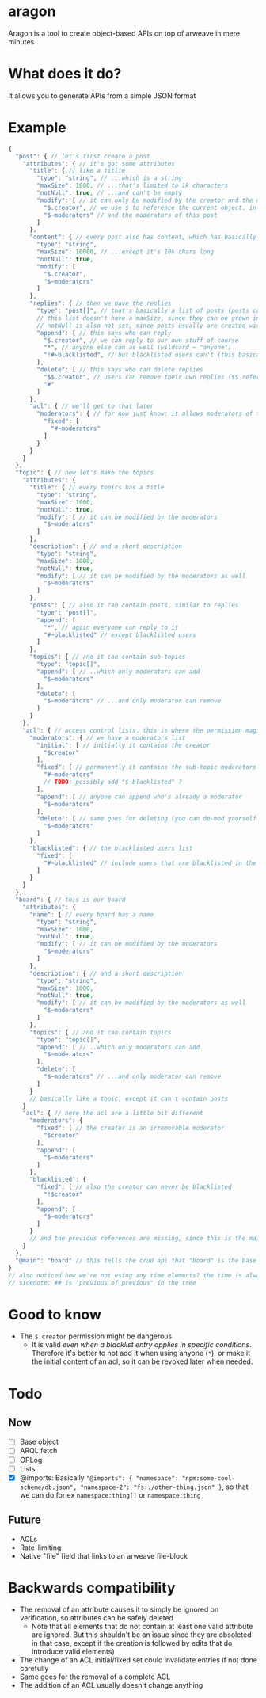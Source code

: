 # aragon

Aragon is a tool to create object-based APIs on top of arweave in mere minutes

# What does it do?

It allows you to generate APIs from a simple JSON format

# Example

```js
{
  "post": { // let's first create a post
    "attributes": { // it's got some attributes
      "title": { // like a titlte
        "type": "string", // ...which is a string
        "maxSize": 1000, // ...that's limited to 1k characters
        "notNull": true, // ...and can't be empty
        "modify": [ // it can only be modified by the creator and the moderators
          "$.creator", // we use $ to reference the current object. in this case the creator of it
          "$~moderators" // and the moderators of this post
        ]
      },
      "content": { // every post also has content, which has basically the same rules
        "type": "string",
        "maxSize": 10000, // ...except it's 10k chars long
        "notNull": true,
        "modify": [
          "$.creator",
          "$~moderators"
        ]
      },
      "replies": { // then we have the replies
        "type": "post[]", // that's basically a list of posts (posts can have their own replies, like in reddit or discourse - really, just different rendering)
        // this list doesn't have a maxSize, since they can be grown infinetly without too much impact (TODO: really good idea?), but technically it can be set
        // notNull is also not set, since posts usually are created without replies
        "append": [ // this says who can reply
          "$.creator", // we can reply to our own stuff of course
          "*", // anyone else can as well (wildcard = "anyone")
          "!#~blacklisted", // but blacklisted users can't (this basically translated to "NOT (!) previous element (#) access control (~) blacklisted")
        ],
        "delete": [ // this says who can delete replies
          "$$.creator", // users can remove their own replies ($$ references the object in the list)
          "#"
        ]
      },
      "acl": { // we'll get to that later
        "moderators": { // for now just know: it allows moderators of the topic to moderate this post
          "fixed": [
            "#~moderators"
          ]
        }
      }
    }
  },
  "topic": { // now let's make the topics
    "attributes": {
      "title": { // every topics has a title
        "type": "string",
        "maxSize": 1000,
        "notNull": true,
        "modify": [ // it can be modified by the moderators
          "$~moderators"
        ]
      },
      "description": { // and a short description
        "type": "string",
        "maxSize": 1000,
        "notNull": true,
        "modify": [ // it can be modified by the moderators as well
          "$~moderators"
        ]
      },
      "posts": { // also it can contain posts, similar to replies
        "type": "post[]",
        "append": [
          "*", // again everyone can reply to it
          "#~blacklisted" // except blacklisted users
        ]
      },
      "topics": { // and it can contain sub-topics
        "type": "topic[]",
        "append": [ // ..which only moderators can add
          "$~moderators"
        ],
        "delete": [
          "$~moderators" // ...and only moderator can remove
        ]
      }
    },
    "acl": { // access control lists. this is where the permission magic happens
      "moderators": { // we have a moderators list
        "initial": [ // initially it contains the creator
          "$creator"
        ],
        "fixed": [ // permanently it contains the sub-topic moderators
          "#~moderators"
          // TODO: possibly add "$~blacklisted" ?
        ],
        "append": [ // anyone can append who's already a moderator
          "$~moderators"
        ],
        "delete": [ // same goes for deleting (you can de-mod yourself for e.x.)
          "$~moderators"
        ]
      },
      "blacklisted": { // the blacklisted users list
        "fixed": [
          "#~blacklisted" // include users that are blacklisted in the previous element
        ]
      }
    }
  },
  "board": { // this is our board
    "attributes": {
      "name": { // every board has a name
        "type": "string",
        "maxSize": 1000,
        "notNull": true,
        "modify": [ // it can be modified by the moderators
          "$~moderators"
        ]
      },
      "description": { // and a short description
        "type": "string",
        "maxSize": 1000,
        "notNull": true,
        "modify": [ // it can be modified by the moderators as well
          "$~moderators"
        ]
      },
      "topics": { // and it can contain topics
        "type": "topic[]",
        "append": [ // ..which only moderators can add
          "$~moderators"
        ],
        "delete": [
          "$~moderators" // ...and only moderator can remove
        ]
      }
      // basically like a topic, except it can't contain posts
    }
    "acl": { // here the acl are a little bit different
      "moderators": {
        "fixed": [ // the creator is an irremovable moderator
          "$creator"
        ],
        "append": [
          "$~moderators"
        ]
      },
      "blacklisted": {
        "fixed": [ // also the creator can never be blacklisted
          "!$creator"
        ],
        "append": [
          "$~moderators"
        ]
      }
      // and the previous references are missing, since this is the main element
    }
  },
  "@main": "board" // this tells the crud api that "board" is the base element. as such it's not allowed to contain any "#" references
}
// also noticed how we're not using any time elements? the time is always available via $.createdOn or $.updatedOn, since we're using a blockchain beneath
// sidenote: ## is "previous of previous" in the tree
```

# Good to know

- The `$.creator` permission might be dangerous
  - It is valid _even when a blacklist entry applies in specific conditions_. Therefore it's better to not add it when using anyone (`*`), or make it the initial content of an acl, so it can be revoked later when needed.

# Todo

## Now
- [ ] Base object
- [ ] ARQL fetch
- [ ] OPLog
- [ ] Lists
- [x] @imports: Basically `"@imports": { "namespace": "npm:some-cool-scheme/db.json", "namespace-2": "fs:./other-thing.json" }`, so that we can do for ex `namespace:thing[]` or `namespace:thing`

## Future

- ACLs
- Rate-limiting
- Native "file" field that links to an arweave file-block

# Backwards compatibility

- The removal of an attribute causes it to simply be ignored on verification, so attributes can be safely deleted
  - Note that all elements that do not contain at least one valid attribute are ignored. But this shouldn't be an issue since they are obsoleted in that case, except if the creation is followed by edits that do introduce valid elements)
- The change of an ACL initial/fixed set could invalidate entries if not done carefully
- Same goes for the removal of a complete ACL
- The addition of an ACL usually doesn't change anything
